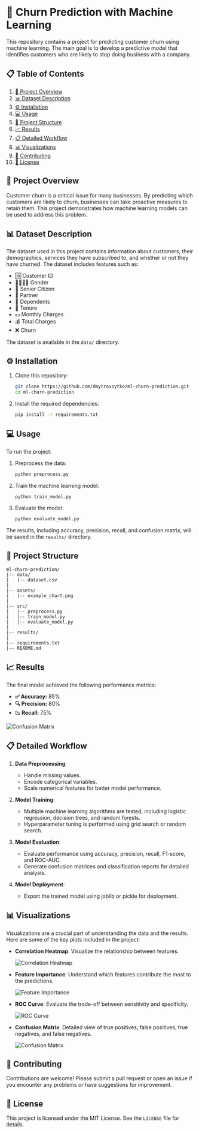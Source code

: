 # 🚀 Churn Prediction with Machine Learning

This repository contains a project for predicting customer churn using machine learning. The main goal is to develop a predictive model that identifies customers who are likely to stop doing business with a company.

## 📋 Table of Contents

1. [📌 Project Overview](#project-overview)
2. [📊 Dataset Description](#dataset-description)
3. [⚙️ Installation](#installation)
4. [💻 Usage](#usage)
5. [📂 Project Structure](#project-structure)
6. [📈 Results](#results)
7. [📋 Detailed Workflow](#detailed-workflow)
8. [📊 Visualizations](#visualizations)
9. [🤝 Contributing](#contributing)
10. [📜 License](#license)

## 📌 Project Overview

Customer churn is a critical issue for many businesses. By predicting which customers are likely to churn, businesses can take proactive measures to retain them. This project demonstrates how machine learning models can be used to address this problem.

## 📊 Dataset Description

The dataset used in this project contains information about customers, their demographics, services they have subscribed to, and whether or not they have churned. The dataset includes features such as:

- 🆔 Customer ID
- 👨‍👩‍👧‍👦 Gender
- 👴 Senior Citizen
- 🤝 Partner
- 👶 Dependents
- 📅 Tenure
- 💵 Monthly Charges
- 💰 Total Charges
- ❌ Churn

The dataset is available in the `data/` directory.

## ⚙️ Installation

1. Clone this repository:

   ```bash
   git clone https://github.com/dmytrovoytko/ml-churn-prediction.git
   cd ml-churn-prediction
   ```

2. Install the required dependencies:

   ```bash
   pip install -r requirements.txt
   ```

## 💻 Usage

To run the project:

1. Preprocess the data:

   ```bash
   python preprocess.py
   ```

2. Train the machine learning model:

   ```bash
   python train_model.py
   ```

3. Evaluate the model:

   ```bash
   python evaluate_model.py
   ```

The results, including accuracy, precision, recall, and confusion matrix, will be saved in the `results/` directory.

## 📂 Project Structure

```
ml-churn-prediction/
|-- data/
|   |-- dataset.csv
|
|-- assets/
|   |-- example_chart.png
|
|-- src/
|   |-- preprocess.py
|   |-- train_model.py
|   |-- evaluate_model.py
|
|-- results/
|
|-- requirements.txt
|-- README.md
```

## 📈 Results

The final model achieved the following performance metrics:

- **✅ Accuracy:** 85%
- **🔍 Precision:** 80%
- **📉 Recall:** 75%

![Confusion Matrix](assets/example_chart.png)

## 📋 Detailed Workflow

1. **Data Preprocessing**:
   - Handle missing values.
   - Encode categorical variables.
   - Scale numerical features for better model performance.

2. **Model Training**:
   - Multiple machine learning algorithms are tested, including logistic regression, decision trees, and random forests.
   - Hyperparameter tuning is performed using grid search or random search.

3. **Model Evaluation**:
   - Evaluate performance using accuracy, precision, recall, F1-score, and ROC-AUC.
   - Generate confusion matrices and classification reports for detailed analysis.

4. **Model Deployment**:
   - Export the trained model using joblib or pickle for deployment.

## 📊 Visualizations

Visualizations are a crucial part of understanding the data and the results. Here are some of the key plots included in the project:

- **Correlation Heatmap**:
  Visualize the relationship between features.

  ![Correlation Heatmap](assets/correlation_heatmap.png)

- **Feature Importance**:
  Understand which features contribute the most to the predictions.

  ![Feature Importance](assets/feature_importance.png)

- **ROC Curve**:
  Evaluate the trade-off between sensitivity and specificity.

  ![ROC Curve](assets/roc_curve.png)

- **Confusion Matrix**:
  Detailed view of true positives, false positives, true negatives, and false negatives.

  ![Confusion Matrix](assets/example_chart.png)

## 🤝 Contributing

Contributions are welcome! Please submit a pull request or open an issue if you encounter any problems or have suggestions for improvement.

## 📜 License

This project is licensed under the MIT License. See the `LICENSE` file for details.
